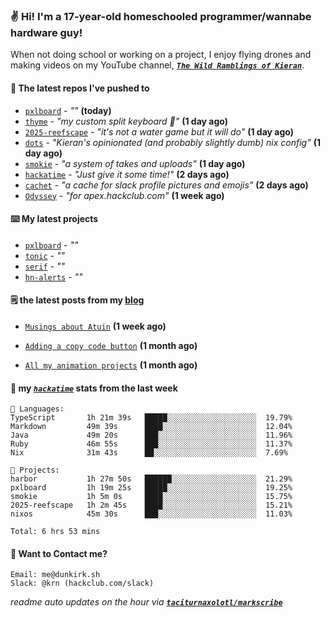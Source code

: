### ✌️ Hi! I'm a 17-year-old homeschooled programmer/wannabe hardware guy!

When not doing school or working on a project, I enjoy flying drones and making videos on my YouTube channel, [**_`The Wild Ramblings of Kieran`_**](https://youtube.com/@kieran.rambles).

#### 👷 The latest repos I've pushed to

- [`pxlboard`](https://github.com/taciturnaxolotl/pxlboard) - _""_ **(today)**
- [`thyme`](https://github.com/taciturnaxolotl/thyme) - _"my custom split keyboard 🫶"_ **(1 day ago)**
- [`2025-reefscape`](https://github.com/df1317/2025-reefscape) - _"it's not a water game but it will do"_ **(1 day ago)**
- [`dots`](https://github.com/taciturnaxolotl/dots) - _"Kieran's opinionated (and probably slightly dumb) nix config"_ **(1 day ago)**
- [`smokie`](https://github.com/taciturnaxolotl/smokie) - _"a system of takes and uploads"_ **(1 day ago)**
- [`hackatime`](https://github.com/hackclub/hackatime) - _"Just give it some time!"_ **(2 days ago)**
- [`cachet`](https://github.com/taciturnaxolotl/cachet) - _"a cache for slack profile pictures and emojis"_ **(2 days ago)**
- [`Odyssey`](https://github.com/MeghanaM4/Odyssey) - _"for apex.hackclub.com"_ **(1 week ago)**

#### ⌨️ My latest projects

- [`pxlboard`](https://github.com/taciturnaxolotl/pxlboard) - _""_
- [`tonic`](https://github.com/taciturnaxolotl/tonic) - _""_
- [`serif`](https://github.com/taciturnaxolotl/serif) - _""_
- [`hn-alerts`](https://github.com/taciturnaxolotl/hn-alerts) - _""_

#### 🗒️ the latest posts from my [blog](https://dunkirk.sh)

- [`Musings about Atuin`](https://dunkirk.sh/blog/atuin/) **(1 week ago)**

- [`Adding a copy code button`](https://dunkirk.sh/blog/adding-a-copy-button/) **(1 month ago)**

- [`All my animation projects`](https://dunkirk.sh/blog/my-animations/) **(1 month ago)**



#### 📡 my [_`hackatime`_](https://waka.hackclub.com) stats from the last week

```text
💾 Languages:
TypeScript       1h 21m 39s   █████░░░░░░░░░░░░░░░░░░░░  19.79%
Markdown         49m 39s      ████░░░░░░░░░░░░░░░░░░░░░  12.04%
Java             49m 20s      ███░░░░░░░░░░░░░░░░░░░░░░  11.96%
Ruby             46m 55s      ███░░░░░░░░░░░░░░░░░░░░░░  11.37%
Nix              31m 43s      ██░░░░░░░░░░░░░░░░░░░░░░░  7.69%

💼 Projects:
harbor           1h 27m 50s   ██████░░░░░░░░░░░░░░░░░░░  21.29%
pxlboard         1h 19m 25s   █████░░░░░░░░░░░░░░░░░░░░  19.25%
smokie           1h 5m 0s     ████░░░░░░░░░░░░░░░░░░░░░  15.75%
2025-reefscape   1h 2m 45s    ████░░░░░░░░░░░░░░░░░░░░░  15.21%
nixos            45m 30s      ███░░░░░░░░░░░░░░░░░░░░░░  11.03%

Total: 6 hrs 53 mins
```

#### 📮 Want to Contact me?

```text
Email: me@dunkirk.sh
Slack: @krn (hackclub.com/slack)
```

_readme auto updates on the hour via [**`taciturnaxolotl/markscribe`**](https://github.com/taciturnaxolotl/markscribe)_
